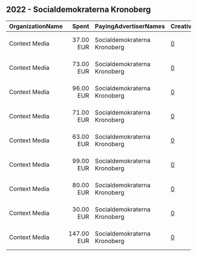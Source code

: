 ## 2022 - Socialdemokraterna Kronoberg 
|OrganizationName|Spent|PayingAdvertiserNames|CreativeUrls|Impressions|Genders|AgeBrackets|CountryCodes|BillingAddresses|CandidateBallotInformation|
|:---|---:|:---|:---|---:|:---|:---|:---|:---|:---|
|Context Media|37.00 EUR|Socialdemokraterna Kronoberg|[0](https://www.snap.com/political-ads/asset/26f94349f421a17225417b01fa6be31c54cd50f5372325fbd1c5e2ca6299d9e7?mediaType=mp4)|5,137||17+|sweden|"Västra Norrlandsgatan 7 ,UMEÅ,90327,SE"|Socialdemokraterna Kronoberg|
|Context Media|73.00 EUR|Socialdemokraterna Kronoberg|[0](https://www.snap.com/political-ads/asset/4f8ce1c44e0c09fcd835da9ef5280a11130c645c412b30637dd69f09cb0ba8cd?mediaType=mp4)|11,611|FEMALE|20-49|sweden|"Västra Norrlandsgatan 7 ,UMEÅ,90327,SE"|Socialdemokraterna Kronoberg|
|Context Media|96.00 EUR|Socialdemokraterna Kronoberg|[0](https://www.snap.com/political-ads/asset/80d2ebe3336a4cd5b6ab4a31020a9ab33d295d15a1710fe4e597fbe9c6460cb0?mediaType=mp4)|13,973|FEMALE|20-49|sweden|"Västra Norrlandsgatan 7 ,UMEÅ,90327,SE"|Socialdemokraterna Kronoberg|
|Context Media|71.00 EUR|Socialdemokraterna Kronoberg|[0](https://www.snap.com/political-ads/asset/26f94349f421a17225417b01fa6be31c54cd50f5372325fbd1c5e2ca6299d9e7?mediaType=mp4)|16,473||17+|sweden|"Västra Norrlandsgatan 7 ,UMEÅ,90327,SE"|Socialdemokraterna Kronoberg|
|Context Media|63.00 EUR|Socialdemokraterna Kronoberg|[0](https://www.snap.com/political-ads/asset/045c676b2eb8b4ba73fc488019966e1b038abdfe6ed4156f56128126a3e08c92?mediaType=mp4)|8,994||17+|sweden|"Västra Norrlandsgatan 7 ,UMEÅ,90327,SE"|Socialdemokraterna Kronoberg|
|Context Media|99.00 EUR|Socialdemokraterna Kronoberg|[0](https://www.snap.com/political-ads/asset/26f94349f421a17225417b01fa6be31c54cd50f5372325fbd1c5e2ca6299d9e7?mediaType=mp4)|14,199||17+|sweden|"Västra Norrlandsgatan 7 ,UMEÅ,90327,SE"|Socialdemokraterna Kronoberg|
|Context Media|80.00 EUR|Socialdemokraterna Kronoberg|[0](https://www.snap.com/political-ads/asset/26f94349f421a17225417b01fa6be31c54cd50f5372325fbd1c5e2ca6299d9e7?mediaType=mp4)|15,274||17+|sweden|"Västra Norrlandsgatan 7 ,UMEÅ,90327,SE"|Socialdemokraterna Kronoberg|
|Context Media|30.00 EUR|Socialdemokraterna Kronoberg|[0](https://www.snap.com/political-ads/asset/efe46b7136ad0e495a94738233da932fa47ae71058cbf3399e8636f64cd939c3?mediaType=mp4)|5,199|FEMALE|20-49|sweden|"Västra Norrlandsgatan 7 ,UMEÅ,90327,SE"|Socialdemokraterna Kronoberg|
|Context Media|147.00 EUR|Socialdemokraterna Kronoberg|[0](https://www.snap.com/political-ads/asset/045c676b2eb8b4ba73fc488019966e1b038abdfe6ed4156f56128126a3e08c92?mediaType=mp4)|29,561||17+|sweden|"Västra Norrlandsgatan 7 ,UMEÅ,90327,SE"|Socialdemokraterna Kronoberg|
